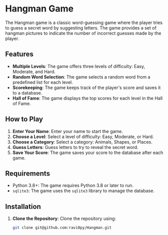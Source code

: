 # Hangman Game

The Hangman game is a classic word-guessing game where the player tries to guess a secret word by suggesting letters. The game provides a set of hangman pictures to indicate the number of incorrect guesses made by the player.

## Features

- **Multiple Levels**: The game offers three levels of difficulty: Easy, Moderate, and Hard.
- **Random Word Selection**: The game selects a random word from a predefined list for each level.
- **Scorekeeping**: The game keeps track of the player's score and saves it to a database.
- **Hall of Fame**: The game displays the top scores for each level in the Hall of Fame.

## How to Play

1. **Enter Your Name**: Enter your name to start the game.
2. **Choose a Level**: Select a level of difficulty: Easy, Moderate, or Hard.
3. **Choose a Category**: Select a category: Animals, Shapes, or Places.
4. **Guess Letters**: Guess letters to try to reveal the secret word.
5. **Save Your Score**: The game saves your score to the database after each game.

## Requirements

- Python 3.8+: The game requires Python 3.8 or later to run.
- `sqlite3`: The game uses the `sqlite3` library to manage the database.

## Installation

1. **Clone the Repository**: Clone the repository using:
   ```sh
   git clone git@github.com:ravi0py/Hangman.git
